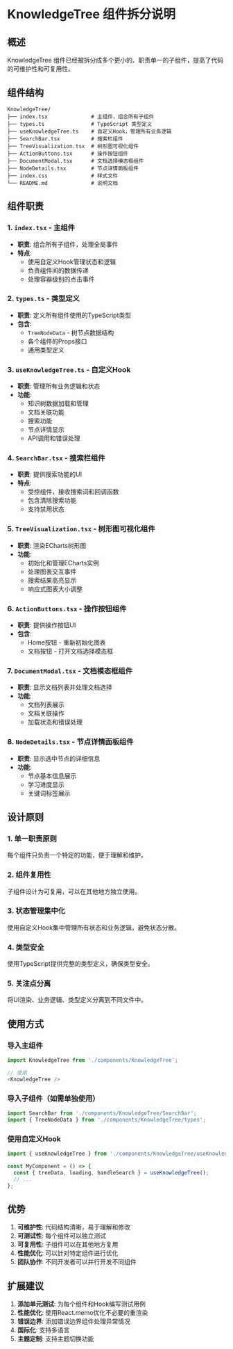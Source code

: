 # KnowledgeTree 组件拆分说明

## 概述
KnowledgeTree 组件已经被拆分成多个更小的、职责单一的子组件，提高了代码的可维护性和可复用性。

## 组件结构

```
KnowledgeTree/
├── index.tsx              # 主组件，组合所有子组件
├── types.ts               # TypeScript 类型定义
├── useKnowledgeTree.ts    # 自定义Hook，管理所有业务逻辑
├── SearchBar.tsx          # 搜索栏组件
├── TreeVisualization.tsx  # 树形图可视化组件
├── ActionButtons.tsx      # 操作按钮组件
├── DocumentModal.tsx      # 文档选择模态框组件
├── NodeDetails.tsx        # 节点详情面板组件
├── index.css              # 样式文件
└── README.md              # 说明文档
```

## 组件职责

### 1. `index.tsx` - 主组件
- **职责**: 组合所有子组件，处理全局事件
- **特点**: 
  - 使用自定义Hook管理状态和逻辑
  - 负责组件间的数据传递
  - 处理容器级别的点击事件

### 2. `types.ts` - 类型定义
- **职责**: 定义所有组件使用的TypeScript类型
- **包含**:
  - `TreeNodeData` - 树节点数据结构
  - 各个组件的Props接口
  - 通用类型定义

### 3. `useKnowledgeTree.ts` - 自定义Hook
- **职责**: 管理所有业务逻辑和状态
- **功能**:
  - 知识树数据加载和管理
  - 文档关联功能
  - 搜索功能
  - 节点详情显示
  - API调用和错误处理

### 4. `SearchBar.tsx` - 搜索栏组件
- **职责**: 提供搜索功能的UI
- **特点**:
  - 受控组件，接收搜索词和回调函数
  - 包含清除搜索功能
  - 支持禁用状态

### 5. `TreeVisualization.tsx` - 树形图可视化组件
- **职责**: 渲染ECharts树形图
- **功能**:
  - 初始化和管理ECharts实例
  - 处理图表交互事件
  - 搜索结果高亮显示
  - 响应式图表大小调整

### 6. `ActionButtons.tsx` - 操作按钮组件
- **职责**: 提供操作按钮UI
- **包含**:
  - Home按钮 - 重新初始化图表
  - 文档按钮 - 打开文档选择模态框

### 7. `DocumentModal.tsx` - 文档模态框组件
- **职责**: 显示文档列表并处理文档选择
- **功能**:
  - 文档列表展示
  - 文档关联操作
  - 加载状态和错误处理

### 8. `NodeDetails.tsx` - 节点详情面板组件
- **职责**: 显示选中节点的详细信息
- **功能**:
  - 节点基本信息展示
  - 学习进度显示
  - 关键词标签展示

## 设计原则

### 1. 单一职责原则
每个组件只负责一个特定的功能，便于理解和维护。

### 2. 组件复用性
子组件设计为可复用，可以在其他地方独立使用。

### 3. 状态管理集中化
使用自定义Hook集中管理所有状态和业务逻辑，避免状态分散。

### 4. 类型安全
使用TypeScript提供完整的类型定义，确保类型安全。

### 5. 关注点分离
将UI渲染、业务逻辑、类型定义分离到不同文件中。

## 使用方式

### 导入主组件
```typescript
import KnowledgeTree from './components/KnowledgeTree';

// 使用
<KnowledgeTree />
```

### 导入子组件（如需单独使用）
```typescript
import SearchBar from './components/KnowledgeTree/SearchBar';
import { TreeNodeData } from './components/KnowledgeTree/types';
```

### 使用自定义Hook
```typescript
import { useKnowledgeTree } from './components/KnowledgeTree/useKnowledgeTree';

const MyComponent = () => {
  const { treeData, loading, handleSearch } = useKnowledgeTree();
  // ...
};
```

## 优势

1. **可维护性**: 代码结构清晰，易于理解和修改
2. **可测试性**: 每个组件可以独立测试
3. **可复用性**: 子组件可以在其他地方复用
4. **性能优化**: 可以针对特定组件进行优化
5. **团队协作**: 不同开发者可以并行开发不同组件

## 扩展建议

1. **添加单元测试**: 为每个组件和Hook编写测试用例
2. **性能优化**: 使用React.memo优化不必要的重渲染
3. **错误边界**: 添加错误边界组件处理异常情况
4. **国际化**: 支持多语言
5. **主题定制**: 支持主题切换功能
